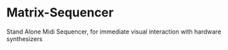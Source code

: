 # Matrix-Sequencer
Stand Alone Midi Sequencer, for immediate visual interaction with hardware synthesizers
